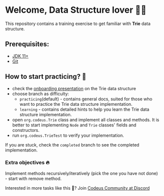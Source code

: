 # Welcome, Data Structure lover 🧑‍💻

This repository contains a training exercise to get familiar with **Trie** data structure.

## Prerequisites:
* [JDK 11+](https://jdk.java.net/11/)
* [Git](https://git-scm.com/book/en/v2/Getting-Started-Installing-Git)

## How to start practicing? 💪
* check the [onboarding presentation](https://github.com/SergiiKravchuk/TriePractice/blob/practicing/src/main/resources/Codeus%20Trie%20Data%20Structure.pdf) on the Trie data structure
* choose branch as difficulty:
    * `practicing`(default) - contains general docs, suited for those who want to practice the Trie data structure implementation.
    * `learning` - contains detailed hints to help you learn the Trie data structure implementation.
* open `org.codeus.Trie` class and implement all classes and methods. It is better to start implementing `Node` and `Trie` classes' fields and constructors.
* run `org.codeus.TrieTest` to verify your implementation.

If you are stuck, check the `completed` branch to see the completed implementation.

### Extra objectives 🔥
Implement methods recursively/iteratively (pick the one you have not done) - start with remove method.


Interested in more tasks like this 🤔? Join [Codeus Community at Discord](https://discord.gg/PFt64StR)